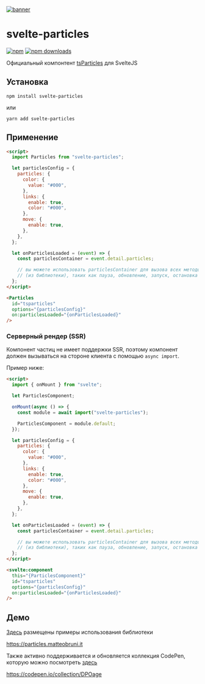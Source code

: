[![banner](https://cdn.matteobruni.it/images/particles/banner2.png)](https://particles.matteobruni.it)

# svelte-particles

[![npm](https://img.shields.io/npm/v/svelte-particles)](https://www.npmjs.com/package/svelte-particles) [![npm downloads](https://img.shields.io/npm/dm/svelte-particles)](https://www.npmjs.com/package/svelte-particles)

Официальный компонтент [tsParticles](https://github.com/matteobruni/tsparticles) для SvelteJS

## Установка

```shell
npm install svelte-particles
```

или

```shell
yarn add svelte-particles
```

## Применение

```html
<script>
  import Particles from "svelte-particles";

  let particlesConfig = {
    particles: {
      color: {
        value: "#000",
      },
      links: {
        enable: true,
        color: "#000",
      },
      move: {
        enable: true,
      },
    },
  };

  let onParticlesLoaded = (event) => {
    const particlesContainer = event.detail.particles;

    // вы можете использовать particlesContainer для вызова всех методов класса Container
    // (из библиотеки), таких как пауза, обновление, запуск, остановка
  };
</script>

<Particles
  id="tsparticles"
  options="{particlesConfig}"
  on:particlesLoaded="{onParticlesLoaded}"
/>
```

### Серверный рендер (SSR)

Компонент частиц не имеет поддержки SSR, поэтому компонент должен вызываться на стороне клиента с помощью `async import`.

Пример ниже:

```html
<script>
  import { onMount } from "svelte";

  let ParticlesComponent;

  onMount(async () => {
    const module = await import("svelte-particles");

    ParticlesComponent = module.default;
  });

  let particlesConfig = {
    particles: {
      color: {
        value: "#000",
      },
      links: {
        enable: true,
        color: "#000",
      },
      move: {
        enable: true,
      },
    },
  };

  let onParticlesLoaded = (event) => {
    const particlesContainer = event.detail.particles;

    // вы можете использовать particlesContainer для вызова всех методов класса Container
    // (из библиотеки), таких как пауза, обновление, запуск, остановка
  };
</script>

<svelte:component
  this="{ParticlesComponent}"
  id="tsparticles"
  options="{particlesConfig}"
  on:particlesLoaded="{onParticlesLoaded}"
/>
```

## Демо

[Здесь](https://particles.matteobruni.it) размещены примеры использования библиотеки

<https://particles.matteobruni.it>

Также активно поддерживается и обновляется коллекция CodePen, которую можно посмотреть [здесь](https://codepen.io/collection/DPOage)

<https://codepen.io/collection/DPOage>

